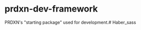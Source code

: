 prdxn-dev-framework
===================

PRDXN's "starting package" used for development.# Haber_sass
